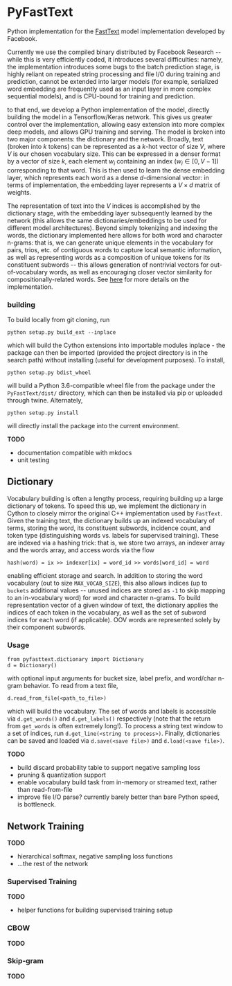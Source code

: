 # PyFastText

Python implementation for the [FastText](https://fasttext.cc/) model
implementation developed by Facebook.

Currently we use the compiled binary
distributed by Facebook Research -- while this is very efficiently coded, it
introduces several difficulties: namely, the implementation introduces some
bugs to the batch prediction stage, is highly reliant on repeated string
processing and file I/O during training and prediction, cannot be extended
into larger models (for example, serialized word embedding are frequently used
as an input layer in more complex sequential models), and is CPU-bound for
training and prediction.

to that end, we develop a Python implementation of the model, directly building
the model in a Tensorflow/Keras network.  This gives us greater control over
the implementation, allowing easy extension into more complex deep models,
and allows GPU training and serving.  The model is broken into two major
components: the dictionary and the network.  Broadly, text (broken into $k$
tokens) can be represented as a $k$-hot vector of size $V$, where $V$ is our
chosen vocabulary size.  This can be expressed in a denser format by a vector
of size $k$, each element $w_i$ containing an index ($w_i \in [0, V-1]$)
corresponding to that word.  This is then used to learn the dense embedding
layer, which represents each word as a dense $d$-dimensional vector: in terms
of implementation, the embedding layer represents a $V \times d$ matrix of
weights.

The representation of text into the $V$ indices is accomplished by the
dictionary stage, with the embedding layer subsequently learned by the network
(this allows the same dictionaries/embeddings to be used for different
model architectures).  Beyond simply tokenizing and indexing the words, the
dictionary implemented here allows for both word and character n-grams: that
is, we can generate unique elements in the vocabulary for pairs, trios, etc.
of contiguous words to capture local semantic information, as well as
representing words as a composition of unique tokens for its constituent
subwords -- this allows generation of nontrivial vectors for out-of-vocabulary
words, as well as encouraging closer vector similarity for
compositionally-related words.  See [here](https://towardsdatascience.com/fasttext-under-the-hood-11efc57b2b3) for more details on the implementation.

### building

To build locally from git cloning, run

```
python setup.py build_ext --inplace
```

which will build the Cython extensions into importable modules inplace - the
package can then be imported (provided the project directory is in the search
path) without installing (useful for development purposes).  To install,

```
python setup.py bdist_wheel
```

will build a Python 3.6-compatible wheel file from the package under the
`PyFastText/dist/` directory, which can then be installed via pip or uploaded
through twine.  Alternately,

```
python setup.py install
```

will directly install the package into the current environment.

__TODO__
* documentation compatible with mkdocs
* unit testing

## Dictionary

Vocabulary building is often a lengthy process, requiring building up a large
dictionary of tokens.  To speed this up, we implement the dictionary in Cython
to closely mirror the original C++ implementation used by `FastText`.  Given
the training text, the dictionary builds up an indexed vocabulary of terms,
storing the word, its constituent subwords, incidence count, and token type
(distinguishing words vs. labels for supervised training).  These are indexed
via a hashing trick: that is, we store two arrays, an indexer array and the
words array, and access words via the flow

```
hash(word) = ix >> indexer[ix] = word_id >> words[word_id] = word
```

enabling efficient storage and search.  In addition to storing the word
vocabulary (out to size `MAX_VOCAB_SIZE`), this also allows indices (up to
`buckets` additional values -- unused indices are stored as `-1` to skip
mapping to an in-vocabulary word) for word and character n-grams.  To build
representation vector of a given window of text, the dictionary applies the
indices of each token in the vocabulary, as well as the set of subword
indices for each word (if applicable).  OOV words are represented solely by
their component subwords.

### Usage

```
from pyfasttext.dictionary import Dictionary
d = Dictionary()
```

with optional input arguments for bucket size, label prefix, and word/char
n-gram behavior.  To read from a text file,

```
d.read_from_file(<path_to_file>)
```

which will build the vocabulary.  The set of words and labels is accessible via
`d.get_words()` and `d.get_labels()` respectively (note that the return from
`get_words` is often extremely long!).  To process a string text window to a
set of indices, run `d.get_line(<string to process>)`.  Finally, dictionaries
can be saved and loaded via `d.save(<save file>)` and `d.load(<save file>)`.

__TODO__

* build discard probability table to support negative sampling loss
* pruning & quantization support
* enable vocabulary build task from in-memory or streamed text, rather than
read-from-file
* improve file I/O parse?  currently barely better than bare Python speed, is
bottleneck.

## Network Training

__TODO__
* hierarchical softmax, negative sampling loss functions
* ...the rest of the network

### Supervised Training

 __TODO__
 * helper functions for building supervised training setup

### CBOW

__TODO__

### Skip-gram

__TODO__
